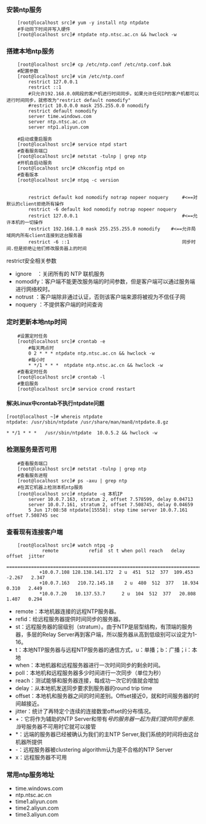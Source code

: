 ### 安装ntp服务
```
    [root@localhost src]# yum -y install ntp ntpdate
    #手动同下时间并写入硬件
    [root@localhost src]# ntpdate ntp.ntsc.ac.cn && hwclock -w

```
### 搭建本地ntp服务
```
    [root@localhost src]# cp /etc/ntp.conf /etc/ntp.conf.bak
    #配置参数
    [root@localhost src]# vim /etc/ntp.conf
        restrict 127.0.0.1
        restrict ::1
        #只允许192.168.0.0网段的客户机进行时间同步。如果允许任何IP的客户机都可以进行时间同步，就修改为"restrict default nomodify"
        #restrict 10.0.0.0 mask 255.255.0.0 nomodify
        restrict default nomodify
        server time.windows.com
        server ntp.ntsc.ac.cn
        server ntp1.aliyun.com

    #启动或重启服务
    [root@localhost src]# service ntpd start
    #查看服务端口
    [root@localhost src]# netstat -tulnp | grep ntp
    #开机自启动服务
    [root@localhost src]# chkconfig ntpd on
    #查看版本
    [root@localhost src]# ntpq -c version
        
        
        restrict default kod nomodify notrap nopeer noquery     #<==对默认的client拒绝所有操作
        restrict -6 default kod nomodify notrap nopeer noquery
        restrict 127.0.0.1                                      #<==允许本机的一切操作
        restrict 192.168.1.0 mask 255.255.255.0 nomodify    #<==允许局域网内所有client连接到这台服务器
        restrict -6 ::1                                         同步时间.但是拒绝让他们修改服务器上的时间
```
restrict安全相关参数
* ignore　：关闭所有的 NTP 联机服务 
* nomodify：客户端不能更改服务端的时间参数，但是客户端可以通过服务端进行网络校时。 
* notrust ：客户端除非通过认证，否则该客户端来源将被视为不信任子网 
* noquery ：不提供客户端的时间查询 


### 定时更新本地ntp时间
```
    #设置定时任务
    [root@localhost src]# crontab -e
        #每天两点时
        0 2 * * * ntpdate ntp.ntsc.ac.cn && hwclock -w
        #每小时
        * */1 * * *  ntpdate ntp.ntsc.ac.cn && hwclock -w
    #查看定时任务
    [root@localhost src]# crontab -l
    #重启服务
    [root@localhost src]# service crond restart
```
#### 解决Linux中crontab不执行ntpdate问题
```
[root@localhost ~]# whereis ntpdate
ntpdate: /usr/sbin/ntpdate /usr/share/man/man8/ntpdate.8.gz

* */1 * * *   /usr/sbin/ntpdate  10.0.5.2 && hwclock -w

```

### 检测服务是否可用
```
    #查看服务端口
    [root@localhost src]# netstat -tulnp | grep ntp
    #查看服务进程
    [root@localhost src]# ps -axu | grep ntp
    #在其它机器上检测本机ntp服务
    [root@localhost src]# ntpdate -q 本机IP
        server 10.0.7.163, stratum 2, offset 7.578599, delay 0.04713
        server 10.0.7.161, stratum 2, offset 7.508745, delay 0.04659
        5 Jun 17:08:58 ntpdate[15558]: step time server 10.0.7.161 offset 7.508745 sec
```
### 查看现有连接客户端
```
    [root@localhost src]# watch ntpq -p
             remote           refid	 st t when poll reach   delay   offset  jitter
            ==============================================================================
            +10.0.7.108 128.138.141.172  2 u  451  512  377  109.453   -2.267   2.347
            +10.0.7.163   210.72.145.18    2 u  480  512  377   18.934    0.310   2.449
            *10.0.7.20   10.137.53.7	  2 u  104  512  377   20.808    1.407   0.294
```
* remote：本地机器连接的远程NTP服务器。
* refid：给远程服务器提供时间同步的服务器。
* st：远程服务器的层级别（stratum）。由于NTP是层型结构，有顶端的服务器，多层的Relay Server再到客户端，所以服务器从高到低级别可以设定为1-16。
* t：本地NTP服务器与远程NTP服务器的通信方式，u：单播；b：广播；i：本地
* when：本地机器和远程服务器进行一次时间同步的剩余时间。
* poll：本地机和远程服务器多少时间进行一次同步（单位为秒）
* reach：测试能够和服务器连接，每成功一次它的值就会增加
* delay：从本地机发送同步要求到服务器的round trip time
* offset：本地机和服务器之间的时间差别。Offset接近0，就和时间服务器的时间越接近。
* jitter：统计了再特定个连续的连接数里offset的分布情况。
* +：它将作为辅助的NTP   Server和带有*号的服务器一起为我们提供同步服务. 当*号服务器不可用时它就可以接管
* *：远端的服务器已经被确认为我们的主NTP Server,我们系统的时间将由这台机器所提供
* -：远程服务器被clustering   algorithm认为是不合格的NTP   Server
* x：远程服务器不可用


### 常用ntp服务地址
* time.windows.com
* ntp.ntsc.ac.cn 
* time1.aliyun.com
* time2.aliyun.com
* time3.aliyun.com